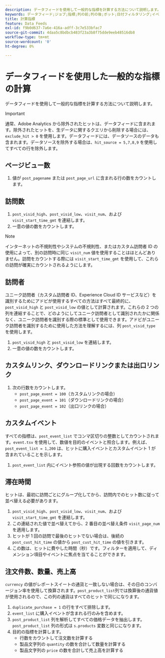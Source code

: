 ```yaml
---
description: データフィードを使用して一般的な指標を計算する方法について説明します。
keywords: データフィード;ジョブ;指標;列の前;列の後;ボット;日付フィルタリング;イベント文字列; 共通;数式
title: 計算指標
feature: Data Feeds
exl-id: f9b0d637-7a6e-416a-adff-3c7e533bfac7
source-git-commit: 4daa5c8bdbcb483f23a3b8f75dde9eeb48516db8
workflow-type: tm+mt
source-wordcount: '0'
ht-degree: 0%

---
```


# データフィードを使用した一般的な指標の計算

データフィードを使用して一般的な指標を計算する方法について説明します。

>[!IMPORTANT]
>
>通常、Adobe Analytics から除外されたヒットは、データフィードに含まれます。除外されたヒットを、生データに関するクエリから削除する場合には、`exclude_hit > 0` を使用します。データフィードには、データソースのデータも含まれます。データソースを除外する場合は、`hit_source = 5,7,8,9` を使用してすべての行を除外します。

## ページビュー数

1. 値が `post_pagename` または `post_page_url` に含まれる行の数をカウントします。

## 訪問数

1. `post_visid_high`、`post_visid_low`、`visit_num`、および `visit_start_time_gmt` を連結します。
1. 一意の値の数をカウントします。

>[!NOTE]
>
>インターネットの不規則性やシステムの不規則性、またはカスタム訪問者 ID の使用によって、別の訪問時に同じ `visit_num` 値を使用することはほとんどありません。訪問をカウントする際には `visit_start_time_gmt` を使用して、これらの訪問が確実にカウントされるようにします。

## 訪問者

ユニーク訪問者（カスタム訪問者 ID、Experience Cloud ID サービスなど）を識別するためにアドビが使用するすべての方法はすべて最終的に、`post_visid_high` と `post_visid_low` の値として計算されます。これらの 2 つの列を連結することで、どのようにしてユニーク訪問者として識別されたかに関係なく、ユニーク訪問者を識別する際の標準として使用できます。アドビがユニーク訪問者を識別するために使用した方法を理解するには、列 `post_visid_type` を使用します。

1. `post_visid_high` と `post_visid_low` を連結します。
2. 一意の値の数をカウントします。

## カスタムリンク、ダウンロードリンクまたは出口リンク

1. 次の行数をカウントします。
   * `post_page_event = 100`（カスタムリンクの場合）
   * `post_page_event = 101`（ダウンロードリンクの場合）
   * `post_page_event = 102`（出口リンクの場合）

## カスタムイベント

すべての指標は、`post_event_list` でコンマ区切りの整数としてカウントされます。`event.tsv` を使用して、数値を目的のイベントと照合します。例えば、`post_event_list = 1,200` は、ヒットに購入イベントとカスタムイベント 1 が含まれていることを示します。

1. `post_event_list` 内にイベント参照の値が出現する回数をカウントします。

## 滞在時間

ヒットは、最初に訪問ごとにグループ化してから、訪問内でのヒット数に従って並べ替える必要があります。

1. `post_visid_high`、`post_visid_low`、`visit_num`、および `visit_start_time_gmt` を連結します。
2. この連結された値で並べ替えてから、2 番目の並べ替え条件 `visit_page_num` を適用します。
3. ヒットが 1 回の訪問で最後のヒットでない場合は、後続の `post_cust_hit_time` の値から `post_cust_hit_time` の値を引きます。
4. この数は、ヒットに費やした時間（秒）です。フィルターを適用して、ディメンション項目やイベントに焦点を当てることができます。

## 注文件数、数量、売上高

`currency` の値がレポートスイートの通貨と一致しない場合は、その日のコンバージョン率を使用して換算されます。`post_product_list`列では換算後の通貨値が使用されるので、この列の通貨はすべてのヒットで同じになります。

1. `duplicate_purchase = 1` の行をすべて排除します。
2. `event_list` に購入イベントが含まれる行のみを含めます。
3. `post_product_list` 列を解析してすべての価格データを抽出します。`post_product_list` 列の形式は `s.products` 変数と同じになります。
4. 目的の指標を計算します。
   * 行数をカウントして注文数を計算する
   * 製品文字列の `quantity` の数を合計して数量を計算する
   * 製品文字列の `price` の数を合計して売上高を計算する
